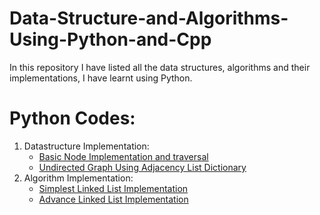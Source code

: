 # Data-Structure-and-Algorithms-Using-Python-and-Cpp
In this repository I have listed all the data structures, algorithms and their implementations, I have learnt using Python.

# Python Codes:
  1. Datastructure Implementation:
     - [Basic Node Implementation and traversal](Python/simple_node_creation_traversal.py)
     - [Undirected Graph Using Adjacency List Dictionary](Python/graph_using_adjacency_list.py)
  2. Algorithm Implementation:
     - [Simplest Linked List Implementation](Python/linked_list.py)
     - [Advance Linked List Implementation](Python/singly_linked_list.py)
